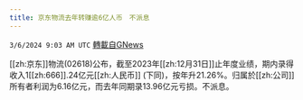 ```yaml
---
title: 京东物流去年转赚逾6亿人币　不派息
---
```

`3/6/2024 9:03 AM UTC` [轉載自GNews](https://gnews.org/articles/2370085)

[[zh:京东]]物流(02618)公布，截至2023年[[zh:12月31日]]止年度业绩，期内录得收入1[[zh:666]].24亿元[[zh:人民币]] (下同)，按年升21.26%。归属於[[zh:公司]]所有者利润为6.16亿元，而去年同期录13.96亿元亏损。不派息。
